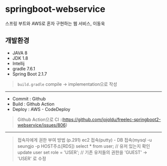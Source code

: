 # springboot-webservice
스프링 부트와 AWS로 혼자 구현하는 웹 서비스, 이동욱

## 개발환경
- JAVA 8
- JDK 1.8
- Intellij
- gradle 7.6.1
- Spring Boot 2.1.7

> `build.gradle` compile -> implementation으로 작성

---
- Commit : Github
- Build : Github Action
- Deploy : AWS - CodeDeploy
> Github Action으로 CI :(https://github.com/jojoldu/freelec-springboot2-webservice/issues/806)

---

> 접속자에게 권한 부여 방법 (p.291)
> ec2 접속(putty) - DB 접속(mysql -u seungjo -p HOST주소[RDS])
> select * from user; // 유저 있는지 확인
> update user set role = 'USER'; // 기존 유저들의 권한을 'GUEST' -> 'USER' 로 수정
